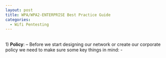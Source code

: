 ```yaml
---
layout: post
title: WPA/WPA2-ENTERPRISE Best Practice Guide
categories:
  - Wifi Pentesting
---
```


<br>1)	**Policy**: – Before we start designing our network or create our corporate policy we need to make sure some key things in mind: -
